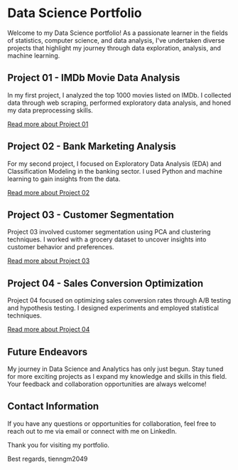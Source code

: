 # Data Science Portfolio

Welcome to my Data Science portfolio! As a passionate learner in the fields of statistics, computer science, and data analysis, I've undertaken diverse projects that highlight my journey through data exploration, analysis, and machine learning.

## Project 01 - IMDb Movie Data Analysis

In my first project, I analyzed the top 1000 movies listed on IMDb. I collected data through web scraping, performed exploratory data analysis, and honed my data preprocessing skills.

[Read more about Project 01](./portfolio_project_01_imdb_movie_data_analysis/README.md)

## Project 02 - Bank Marketing Analysis

For my second project, I focused on Exploratory Data Analysis (EDA) and Classification Modeling in the banking sector. I used Python and machine learning to gain insights from the data.

[Read more about Project 02](./portfolio_project_02_bank_marketing_analysis/README.md)

## Project 03 - Customer Segmentation

Project 03 involved customer segmentation using PCA and clustering techniques. I worked with a grocery dataset to uncover insights into customer behavior and preferences.

[Read more about Project 03](./portfolio_project_03_customer_segmentation_pca_clustering/README.md)

## Project 04 - Sales Conversion Optimization

Project 04 focused on optimizing sales conversion rates through A/B testing and hypothesis testing. I designed experiments and employed statistical techniques.

[Read more about Project 04](./portfolio_project_04_sales_conversion_optimization_ab_test_hypothesis_testing/README.md)

## Future Endeavors

My journey in Data Science and Analytics has only just begun. Stay tuned for more exciting projects as I expand my knowledge and skills in this field. Your feedback and collaboration opportunities are always welcome!

## Contact Information

If you have any questions or opportunities for collaboration, feel free to reach out to me via email or connect with me on LinkedIn.

Thank you for visiting my portfolio.

Best regards,
tienngm2049
